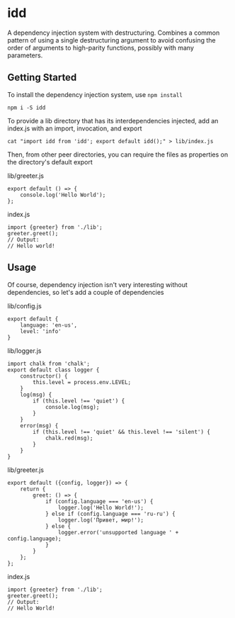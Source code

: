 # idd

A dependency injection system with destructuring.  Combines a common pattern
of using a single destructuring argument to avoid confusing the order of
arguments to high-parity functions, possibly with many parameters.


## Getting Started

To install the dependency injection system, use `npm install`

    npm i -S idd

To provide a lib directory that has its interdependencies injected, add an
index.js with an import, invocation, and export

    cat "import idd from 'idd'; export default idd();" > lib/index.js

Then, from other peer directories, you can require the files as properties
on the directory's default export

lib/greeter.js

	export default () => {
		console.log('Hello World');
	};

index.js

	import {greeter} from './lib';
	greeter.greet();
	// Output:
	// Hello world!


## Usage

Of course, dependency injection isn't very interesting without dependencies,
so let's add a couple of dependencies

lib/config.js

	export default {
		language: 'en-us',
		level: 'info'
	}

lib/logger.js

	import chalk from 'chalk';
	export default class logger {
		constructor() {
			this.level = process.env.LEVEL;
		}
		log(msg) {
			if (this.level !== 'quiet') {
				console.log(msg);
			}
		}
		error(msg) {
			if (this.level !== 'quiet' && this.level !== 'silent') {
				chalk.red(msg);
			}
		}
	}

lib/greeter.js

	export default ({config, logger}) => {
		return {
			greet: () => {
				if (config.language === 'en-us') {
					logger.log('Hello World!');
				} else if (config.language === 'ru-ru') {
					logger.log('Привет, мир!');
				} else {
					logger.error('unsupported language ' + config.language);
				}
			}
		};
	};

index.js

	import {greeter} from './lib';
	greeter.greet();
	// Output:
	// Hello World!
